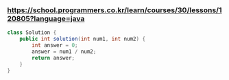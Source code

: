 ### https://school.programmers.co.kr/learn/courses/30/lessons/120805?language=java

```java
class Solution {
    public int solution(int num1, int num2) {
        int answer = 0;
        answer = num1 / num2;
        return answer;
    }
}
```